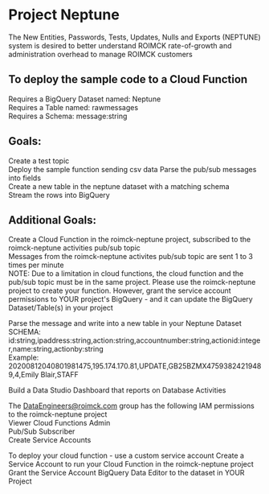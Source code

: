 # Project Neptune
The New Entities, Passwords, Tests, Updates, Nulls and Exports (NEPTUNE) system is desired to better understand ROIMCK rate-of-growth and administration overhead to manage ROIMCK customers

## To deploy the sample code to a Cloud Function  
Requires a BigQuery Dataset named: Neptune  
Requires a Table named: rawmessages  
Requires a Schema:  message:string  

## Goals:  
Create a test topic  
Deploy the sample function sending csv data 
Parse the pub/sub messages into fields  
Create a new table in the neptune dataset with a matching schema  
Stream the rows into BigQuery  

## Additional Goals:  
Create a Cloud Function in the roimck-neptune project, subscribed to the roimck-neptune activities pub/sub topic  
  Messages from the roimck-neptune activites pub/sub topic are sent 1 to 3 times per minute  
  NOTE: Due to a limitation in cloud functions, the cloud function and the pub/sub topic must be in the same project. Please use the roimck-neptune project to create your function. However, grant the service account permissions to YOUR project's BigQuery - and it can update the BigQuery Dataset/Table(s) in your project
  
Parse the message and write into a new table in your Neptune Dataset  
  SCHEMA: id:string,ipaddress:string,action:string,accountnumber:string,actionid:integer,name:string,actionby:string    
  Example: 20200812040801981475,195.174.170.81,UPDATE,GB25BZMX47593824219489,4,Emily Blair,STAFF  

Build a Data Studio Dashboard that reports on Database Activities    

The DataEngineers@roimck.com group has the following IAM permissions to the roimck-neptune project  
  Viewer
  Cloud Functions Admin  
  Pub/Sub Subscriber  
  Create Service Accounts  

To deploy your cloud function - use a custom service account
  Create a Service Account to run your Cloud Function in the roimck-neptune project  
  Grant the Service Account BigQuery Data Editor to the dataset in YOUR Project  
